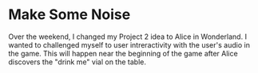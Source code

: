 # Make Some Noise

Over the weekend, I changed my Project 2 idea to Alice in Wonderland. I wanted to challenged myself to user intreractivity with the user's audio in the game. This will happen near the beginning of the game after Alice discovers the "drink me" vial on the table. 
